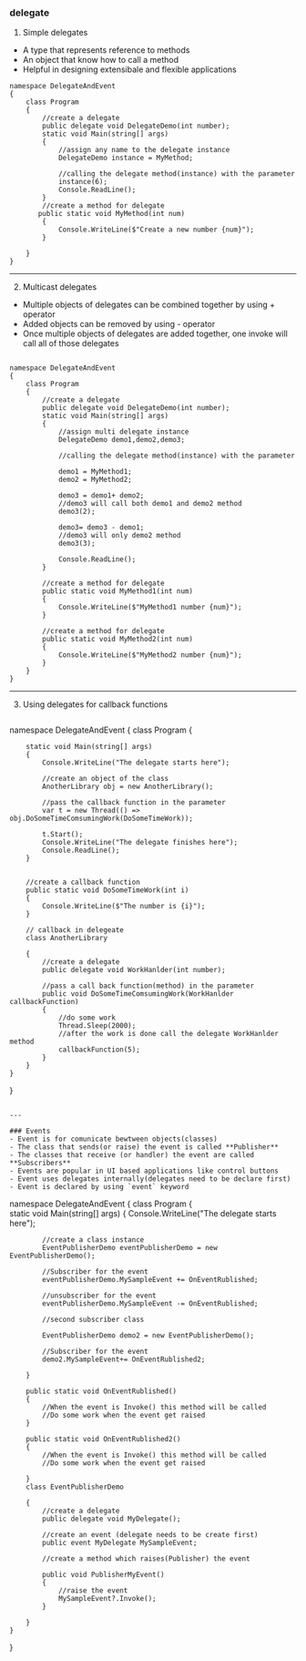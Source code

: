 ### delegate

1. Simple delegates
  - A type that represents reference to methods
   - An object that know how to call a method
   - Helpful in designing extensibale and flexible applications

```
namespace DelegateAndEvent
{
    class Program
    {
        //create a delegate
        public delegate void DelegateDemo(int number);
        static void Main(string[] args)
        {
            //assign any name to the delegate instance
            DelegateDemo instance = MyMethod;

            //calling the delegate method(instance) with the parameter 
            instance(6);
            Console.ReadLine();
        }
        //create a method for delegate
       public static void MyMethod(int num)
        {
            Console.WriteLine($"Create a new number {num}");
        }

    }
}
```
---
2. Multicast delegates
  - Multiple objects of delegates can be combined together by using + operator
  - Added objects can be removed by using - operator
  - Once multiple objects of delegates are added together, one invoke will call all of those delegates

```

namespace DelegateAndEvent
{
    class Program
    {
        //create a delegate
        public delegate void DelegateDemo(int number);
        static void Main(string[] args)
        {
            //assign multi delegate instance
            DelegateDemo demo1,demo2,demo3;

            //calling the delegate method(instance) with the parameter 

            demo1 = MyMethod1;
            demo2 = MyMethod2;

            demo3 = demo1+ demo2;
            //demo3 will call both demo1 and demo2 method
            demo3(2);

            demo3= demo3 - demo1;
            //demo3 will only demo2 method
            demo3(3);

            Console.ReadLine();
        }

        //create a method for delegate
        public static void MyMethod1(int num)
        {
            Console.WriteLine($"MyMethod1 number {num}");
        }

        //create a method for delegate
        public static void MyMethod2(int num)
        {
            Console.WriteLine($"MyMethod2 number {num}");
        }
    }
}

```
---
3. Using delegates for callback functions

   ```
   
namespace DelegateAndEvent
{
    class Program
    {
        
        static void Main(string[] args)
        {
            Console.WriteLine("The delegate starts here");

            //create an object of the class
            AnotherLibrary obj = new AnotherLibrary();

            //pass the callback function in the parameter
            var t = new Thread(() => obj.DoSomeTimeComsumingWork(DoSomeTimeWork));
 
            t.Start();
            Console.WriteLine("The delegate finishes here");
            Console.ReadLine();
        }


        //create a callback function
        public static void DoSomeTimeWork(int i)
        {
            Console.WriteLine($"The number is {i}");
        }

        // callback in delegeate
        class AnotherLibrary 
           
        {
            //create a delegate
            public delegate void WorkHanlder(int number);

            //pass a call back function(method) in the parameter
            public void DoSomeTimeComsumingWork(WorkHanlder callbackFunction)
            {
                //do some work
                Thread.Sleep(2000);
                //after the work is done call the delegate WorkHanlder method
                callbackFunction(5);
            }
        }
    }
}


```

---

### Events
- Event is for comunicate bewtween objects(classes)
- The class that sends(or raise) the event is called **Publisher**
- The classes that receive (or handler) the event are called **Subscribers**
- Events are popular in UI based applications like control buttons
- Event uses delegates internally(delegates need to be declare first)
- Event is declared by using `event` keyword

```

namespace DelegateAndEvent
{
    class Program
    {        
        static void Main(string[] args)
        {
            Console.WriteLine("The delegate starts here");

            //create a class instance
            EventPublisherDemo eventPublisherDemo = new EventPublisherDemo();

            //Subscriber for the event
            eventPublisherDemo.MySampleEvent += OnEventRublished;

            //unsubscriber for the event
            eventPublisherDemo.MySampleEvent -= OnEventRublished;

            //second subscriber class

            EventPublisherDemo demo2 = new EventPublisherDemo();

            //Subscriber for the event
            demo2.MySampleEvent+= OnEventRublished2;

        }

        public static void OnEventRublished()
        {
            //When the event is Invoke() this method will be called 
            //Do some work when the event get raised
        }

        public static void OnEventRublished2()
        {
            //When the event is Invoke() this method will be called 
            //Do some work when the event get raised
            
        }
        class EventPublisherDemo
           
        {
            //create a delegate
            public delegate void MyDelegate();

            //create an event (delegate needs to be create first)
            public event MyDelegate MySampleEvent;

            //create a method which raises(Publisher) the event

            public void PublisherMyEvent()
            {
                //raise the event
                MySampleEvent?.Invoke();
            }
            
        }
    }
}
```





